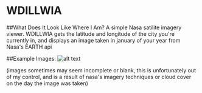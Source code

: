 # WDILLWIA
##What Does It Look Like Where I Am? A simple Nasa satilite imagery viewer.
WDILLWIA gets the latitude and longitude of the city you're currently in, and displays an image taken in january of your year from Nasa's EARTH api

##Example Images:
![alt text](https://ibb.co/7tWt7Zb)

(images sometimes may seem incomplete or blank, this is unfortunately out of my control, and is a result of nasa's imagery techniques or cloud cover on the day the image was taken)
